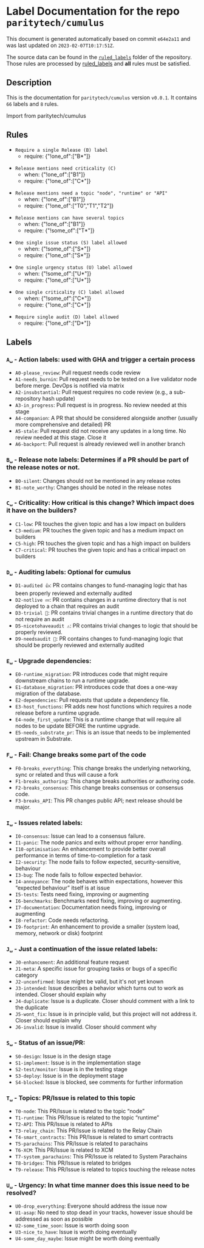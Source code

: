 # Label Documentation for the repo `paritytech/cumulus`

This document is generated automatically based on commit `e64e2a11` and was last updated on `2023-02-07T10:17:51Z`.

The source data can be found in the [`ruled_labels`](../ruled_labels) folder of the repository. Those rules are processed by
[ruled_labels](https://github.com/paritytech/ruled_labels) and **all** rules must be satisfied.

## Description

This is the documentation for `paritytech/cumulus` version `v0.0.1`.
It contains `66` labels and `8` rules.

Import from paritytech/cumulus

## Rules

<!-- single_b -->
- `Require a single Release (B) label`
  - require: {"!one_of":["B*"]}

<!-- require_one_c_when_b1 -->
- `Release mentions need criticality (C)`
  - when: {"!one_of":["B1"]}
  - require: {"!one_of":["C*"]}

<!-- require_t_when_b1 -->
- `Release mentions need a topic "node", "runtime" or "API"`
  - when: {"!one_of":["B1"]}
  - require: {"!one_of":["T0","T1","T2"]}

<!-- allow_multiple_t_when_b1 -->
- `Release mentions can have several topics`
  - when: {"!one_of":["B1"]}
  - require: {"!some_of":["T*"]}

<!-- single_s -->
- `One single issue status (S) label allowed`
  - when: {"!some_of":["S*"]}
  - require: {"!one_of":["S*"]}

<!-- single_u -->
- `One single urgency status (U) label allowed`
  - when: {"!some_of":["U*"]}
  - require: {"!one_of":["U*"]}

<!-- single_c -->
- `One single criticality (C) label allowed`
  - when: {"!some_of":["C*"]}
  - require: {"!one_of":["C*"]}

<!-- single_d -->
- `Require single audit (D) label allowed`
  - require: {"!one_of":["D*"]}



## Labels
### `A␣` - Action labels: used with GHA and trigger a certain process
- `A0-please_review`: Pull request needs code review
- `A1-needs_burnin`: Pull request needs to be tested on a live validator node before merge. DevOps is notified via matrix
- `A2-insubstantial`: Pull request requires no code review (e.g., a sub-repository hash update)
- `A3-in_progress`: Pull request is in progress. No review needed at this stage
- `A4-companion`: A PR that should be considered alongside another (usually more comprehensive and detailed) PR
- `A5-stale`: Pull request did not receive any updates in a long time. No review needed at this stage. Close it
- `A6-backport`: Pull request is already reviewed well in another branch

### `B␣` - Release note labels: Determines if a PR should be part of the release notes or not.
- `B0-silent`: Changes should not be mentioned in any release notes
- `B1-note_worthy`: Changes should be noted in the release notes

### `C␣` - Criticality: How critical is this change? Which impact does it have on the builders?
- `C1-low`: PR touches the given topic and has a low impact on builders
- `C3-medium`: PR touches the given topic and has a medium impact on builders
- `C5-high`: PR touches the given topic and has a high impact on builders
- `C7-critical`: PR touches the given topic and has a critical impact on builders

### `D␣` - Auditing labels: Optional for cumulus
- `D1-audited 👍`: PR contains changes to fund-managing logic that has been properly reviewed and externally audited
- `D2-notlive 💤`: PR contains changes in a runtime directory that is not deployed to a chain that requires an audit
- `D3-trivial 🧸`: PR contains trivial changes in a runtime directory that do not require an audit
- `D5-nicetohaveaudit ⚠️`: PR contains trivial changes to logic that should be properly reviewed.
- `D9-needsaudit 👮`: PR contains changes to fund-managing logic that should be properly reviewed and externally audited

### `E␣` - Upgrade dependencies: 
- `E0-runtime_migration`: PR introduces code that might require downstream chains to run a runtime upgrade.
- `E1-database_migration`: PR introduces code that does a one-way migration of the database.
- `E2-dependencies`: Pull requests that update a dependency file.
- `E3-host_functions`: PR adds new host functions which requires a node release before a runtime upgrade.
- `E4-node_first_update`: This is a runtime change that will require all nodes to be update BEFORE the runtime upgrade.
- `E5-needs_substrate_pr`: This is an issue that needs to be implemented upstream in Substrate.

### `F␣` - Fail: Change breaks some part of the code
- `F0-breaks_everything`: This change breaks the underlying networking, sync or related and thus will cause a fork
- `F1-breaks_authoring`: This change breaks authorities or authoring code.
- `F2-breaks_consensus`: This change breaks consensus or consensus code.
- `F3-breaks_API`: This PR changes public API; next release should be major.

### `I␣` - Issues related labels: 
- `I0-consensus`: Issue can lead to a consensus failure.
- `I1-panic`: The node panics and exits without proper error handling.
- `I10-optimisation`: An enhancement to provide better overall performance in terms of time-to-completion for a task
- `I2-security`: The node fails to follow expected, security-sensitive, behaviour
- `I3-bug`: The node fails to follow expected behavior.
- `I4-annoyance`: The node behaves within expectations, however this “expected behaviour” itself is at issue
- `I5-tests`: Tests need fixing, improving or augmenting
- `I6-benchmarks`: Benchmarks need fixing, improving or augmenting.
- `I7-documentation`: Documentation needs fixing, improving or augmenting
- `I8-refactor`: Code needs refactoring.
- `I9-footprint`: An enhancement to provide a smaller (system load, memory, network or disk) footprint

### `J␣` - Just a continuation of the issue related labels: 
- `J0-enhancement`: An additional feature request
- `J1-meta`: A specific issue for grouping tasks or bugs of a specific category
- `J2-unconfirmed`: Issue might be valid, but it's not yet known
- `J3-intended`: Issue describes a behavior which turns out to work as intended. Closer should explain why
- `J4-duplicate`: Issue is a duplicate. Closer should comment with a link to the duplicate
- `J5-wont_fix`: Issue is in principle valid, but this project will not address it. Closer should explain why
- `J6-invalid`: Issue is invalid. Closer should comment why

### `S␣` - Status of an issue/PR: 
- `S0-design`: Issue is in the design stage
- `S1-implement`: Issue is in the implementation stage
- `S2-test/monitor`: Issue is in the testing stage
- `S3-deploy`: Issue is in the deployment stage
- `S4-blocked`: Issue is blocked, see comments for further information

### `T␣` - Topics: PR/Issue is related to this topic
- `T0-node`: This PR/Issue is related to the topic “node”
- `T1-runtime`: This PR/Issue is related to the topic “runtime”
- `T2-API`: This PR/Issue is related to APIs
- `T3-relay_chain`: This PR/Issue is related to the Relay Chain
- `T4-smart_contracts`: This PR/Issue is related to smart contracts
- `T5-parachains`: This PR/Issue is related to parachains
- `T6-XCM`: This PR/Issue is related to XCM
- `T7-system_parachains`: This PR/Issue is related to System Parachains
- `T8-bridges`: This PR/Issue is related to bridges
- `T9-release`: This PR/Issue is related to topics touching the release notes

### `U␣` - Urgency: In what time manner does this issue need to be resolved?
- `U0-drop_everything`: Everyone should address the issue now
- `U1-asap`: No need to stop dead in your tracks, however issue should be addressed as soon as possible
- `U2-some_time_soon`: Issue is worth doing soon
- `U3-nice_to_have`: Issue is worth doing eventually
- `U4-some_day_maybe`: Issue might be worth doing eventually



